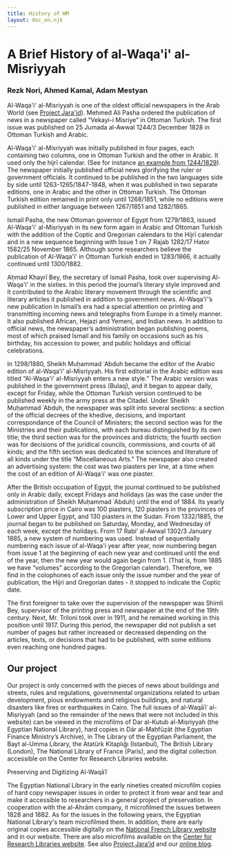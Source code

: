 ```yaml
---
title: History of WM
layout: doc_en.njk
---
```


# A Brief History of al-Waqa'i' al-Misriyyah

### Rezk Nori, Ahmed Kamal, Adam Mestyan

Al-Waqa'i' al-Misriyyah is one of the oldest official newspapers in the Arab World (see <a href="https://projectjaraid.github.io/pages/chrono.html" target="_blank">Project Jara'id</a>). Mehmed Ali Pasha ordered the publication of news in a newspaper called “Vekayi-i Misriye” in Ottoman Turkish. The first issue was published on 25 Jumada al-Awwal 1244/3 December 1828 in Ottoman Turkish and Arabic. 

Al-Waqa'i' al-Misriyyah was initially published in four pages, each containing two columns, one in Ottoman Turkish and the other in Arabic. It used only the hijrī calendar. (See for instance <a href="https://gallica.bnf.fr/ark:/12148/bpt6k12150259" target="_blank">an example from 1244/1829</a>). The newspaper initially published official news glorifying the ruler or government officials. It continued to be published in the two languages side by side until 1263-1265/1847-1848, when it was published in two separate editions, one in Arabic and the other in Ottoman Turkish. The Ottoman Turkish edition remained in print only until 1268/1851, while no editions were published in either language between 1267/1851 and 1282/1865.

Ismail Pasha, the new Ottoman governor of Egypt from 1279/1863, issued Al-Waqa'i' al-Misriyyah in its new form again in Arabic and Ottoman Turkish with the addition of the Coptic and Gregorian calendars to the Hijrī calendar and in a new sequence beginning with Issue 1 on 7 Rajab 1282/17 Hator 1582/25 November 1865. Although some researchers believe the publication of Al-Waqa'i' in Ottoman Turkish ended in 1283/1866, it actually continued until 1300/1882.

Aḥmad Khayrī Bey, the secretary of Ismail Pasha, took over supervising Al-Waqa'i' in the sixties. In this period the journal’s literary style improved and it contributed to the Arabic literary movement through the scientific and literary articles it published in addition to government news. Al-Waqa'i'’s new publication in Ismail’s era had a special attention on printing and transmitting incoming news and telegraphs from Europe in a timely manner. It also published African, Hejazi and Yemeni, and Indian news. In addition to official news, the newspaper’s administration began publishing poems, most of which praised Ismail and his family on occasions such as his birthday, his accession to power, and public holidays and official celebrations.

In 1298/1880, Sheikh Muḥammad ʿAbduh became the editor of the Arabic edition of al-Waqa'i' al-Misriyyah. His first editorial in the Arabic edition was titled “Al-Waqa'i' al-Misriyyah enters a new style.” The Arabic version was published in the government press (Bulaq), and it began to appear daily, except for Friday, while the Ottoman Turkish version continued to be published weekly in the army press at the Citadel. Under Sheikh Muḥammad ʿAbduh, the newspaper was split into several sections: a section of the official decrees of the khedive, decisions, and important correspondance of the Council of Ministers; the second section was for the Ministries and their publications, with each bureau distinguished by its own title; the third section was for the provinces  and districts; the fourth section was for decisions of the juridical councils, commissions, and courts of all kinds; and the fifth section was dedicated to the sciences and literature of all kinds under the title “Miscellaneous Arts.” The newspaper also created an advertising system: the cost was two piasters per line, at a time when the cost of an edition of Al-Waqa'i' was one piaster.

After the British occupation of Egypt, the journal continued to be published only in Arabic daily, except Fridays and holidays (as was the case under the administration of Sheikh Muḥammad ʿAbduh) until the end of 1884. Its yearly subscription price in Cairo was 100 piasters, 120 piasters in the provinces of Lower and Upper Egypt, and 130 piasters in the Sudan. From 1332/1885, the journal began to be published on Saturday, Monday, and Wednesday of each week, except the holidays. From 17 Rabi’ al-Awwal 1302/3 January 1885, a new system of numbering was used. Instead of sequentially numbering each issue of al-Waqa'i year after year, now numbering began from issue 1 at the beginning of each new year and continued until the end of the year, then the new year would again begin from 1. (That is, from 1885 we have “volumes” according to the Gregorian calendar). Therefore, we find in the colophones of each issue only the issue number and the year of publication, the Hijri and Gregorian dates - it stopped to indicate the Coptic date.

The first foreigner to take over the supervision of the newspaper was Shimli Bey, supervisor of the printing press and newspaper at the end of the 19th century. Next, Mr. Triloni took over in 1911, and he remained working in this position until 1917. During this period, the newspaper did not publish a set number of pages but rather increased or decreased depending on the articles, texts, or decisions that had to be published, with some editions even reaching one hundred pages. 


## Our project

Our project is only concerned with the pieces of news about buildings and streets, rules and regulations, governmental organizations related to urban development, pious endowments and religious buildings, and natural disasters like fires or earthquakes in Cairo. The full issues of al-Waqāʾiʿ al-Miṣriyyah (and so the remainder of the news that were not included in this website) can be viewed in the microfilms of Dar al-Kutub al-Miṣriyyah (the Egyptian National Library), hard copies in Dār al-Maḥfūẓāt (the Egyptian Finance Ministry’s Archive), in The Library of the Egyptian Parliament, the Bayt al-Umma Library, the Atatürk Kitaplığı (Istanbul), The British Library (London), The National Library of France (Paris), and the digital collection accessible on the Center for Research Libraries website. 

Preserving and Digitizing Al-Waqāʾiʿ

The Egyptian National Library in the early nineties created microfilm copies of hard copy newspaper issues in order to protect it from wear and tear and make it accessible to researchers in a general project of preservation. In cooperation with the al-Ahrām company, it microfilmed the issues between 1828 and 1882. As for the issues in the following years, the Egyptian National Library's team microfilmed them. In addition, there are early original copies accessible digitally on the <a href="https://gallica.bnf.fr/ark:/12148/cb39902117n/date" target="_blank">National French Library website</a> and in our website. There are also microfilms available on the <a href="http://ddsnext.crl.edu/titles/260/items" target="_blank">Center for Research Libraries website</a>. See also <a href="https://projectjaraid.github.io/pages/chrono.html" target="_blank">Project Jara’id</a> and our <a href="https://cairemoderne.hypotheses.org/" target="_blank">online blog</a>. 









